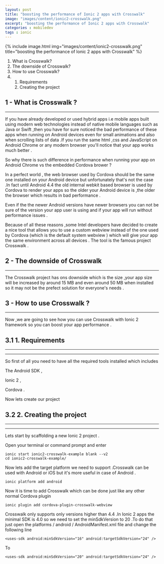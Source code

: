 ```yaml
---
layout: post
title: "boosting the performance of Ionic 2 apps with Crosswalk"
image: "images/content/ionic2-crosswalk.png"
excerpt: "boosting the performance of Ionic 2 apps with Crosswalk"
categories : mobiledev
tags : ionic 
---
```


{% include image.html 
    img="images/content/ionic2-crosswalk.png" 
    title="boosting the performance of Ionic 2 apps with Crosswalk" 
%}

<ol>
<li> What is Crosswalk?</li>
<li> The downside of Crosswalk?</li>
<li>How to use Crosswalk?</li>
<li>
<ol>
    <li>Requirements</li>
    <li>Creating the project </li>
</ol>
</li>    
</ol>

1 - What is Crosswalk ?
------------------------
------------------------

If you have already developed or used hybrid apps i.e mobile apps built using modern web technologies instead
of native mobile languages such as Java or Swift ,then you have for sure noticed the bad performance of these
apps when running on Android devices even for small animations and also when scrolling lists of data .If you run
the same html ,css and JavaScript on Android Chrome or any modern browser you'll notice that your app works much
better .

So why there is such difference in performance when running your app on Android Chrome 
vs the embedded Cordova brower ?

In a perfect world , the web browser used by Cordova should be the same one installed on your Android device 
but unfortunately that's not the case .In fact until Android 4.4 the old internal webkit based browser is used by 
Cordova to render your apps so the older your Android device is ,the older the browser which results in bad performance .

Even if the the newer Android versions have newer browsers you can not be sure of the version your app user is using
and if your app will run without performance issues . 

Because of all these reasons ,some Intel developers have decided to create a nice tool that allows you to use 
a custom webview instead of the one used by Cordova (which is the default system webview ) which will give 
your app the same environment across all devices . The tool is the famous project Crosswalk .

2 - The downside of Crosswalk 
------------------------------
------------------------------

The Crosswalk project has ons downside which is the size ,your app size will be increased by around 15 MB and
even around 50 MB when installed so it may not be the prefect solution for everyone's needs .

3 - How to use Crosswalk ?
--------------------------
--------------------------

Now ,we are going to see how you can use Crosswalk with Ionic 2 framework so you can boost your app performance .
    
3.1 1. Requirements
---------------------
---------------------
---------------------

So first of all you need to have all the required tools installed which includes 

The Android SDK ,

Ionic 2 ,

Cordova .

Now lets create our project 

3.2 2. Creating the project
---------------------------
---------------------------
---------------------------

Lets start by scaffolding a new Ionic 2 project .

Open your terminal or command prompt and enter 

    ionic start ionic2-crosswalk-example blank --v2 
    cd ionic2-crosswalk-example/

Now lets add the target platform we need to support .Crosswalk can be used with Android or iOS but it's 
more useful in case of Android .

    ionic platform add android

Now it is time to add Crosswalk which can be done just like any other normal Cordova plugin 

    ionic plugin add cordova-plugin-crosswalk-webview

Crosswalk only supports only versions higher than 4.4 .In Ionic 2 apps the minimal SDK is 4.0 so we need
to set the minSdkVersion to 20 .To do that just open the  platforms / android / AndroidManifest.xml file 
and change the following line 

    <uses-sdk android:minSdkVersion="16" android:targetSdkVersion="24" />

To 

    <uses-sdk android:minSdkVersion="20" android:targetSdkVersion="24" />            







